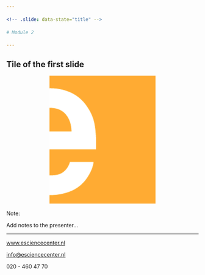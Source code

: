 ```yaml
---

<!-- .slide: data-state="title" -->

# Module 2

---
```


<!-- .slide: data-state="standard" -->

## Tile of the first slide

<center>
<img src="modules/module2/media/nlesc-dummy.png" width="55%">
</center>

Note:

Add notes to the presenter...

---

<!-- .slide: data-state="keepintouch" -->


www.esciencecenter.nl

info@esciencecenter.nl

020 - 460 47 70
